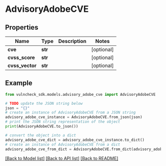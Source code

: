 # AdvisoryAdobeCVE


## Properties

Name | Type | Description | Notes
------------ | ------------- | ------------- | -------------
**cve** | **str** |  | [optional] 
**cvss_score** | **str** |  | [optional] 
**cvss_vector** | **str** |  | [optional] 

## Example

```python
from vulncheck_sdk.models.advisory_adobe_cve import AdvisoryAdobeCVE

# TODO update the JSON string below
json = "{}"
# create an instance of AdvisoryAdobeCVE from a JSON string
advisory_adobe_cve_instance = AdvisoryAdobeCVE.from_json(json)
# print the JSON string representation of the object
print(AdvisoryAdobeCVE.to_json())

# convert the object into a dict
advisory_adobe_cve_dict = advisory_adobe_cve_instance.to_dict()
# create an instance of AdvisoryAdobeCVE from a dict
advisory_adobe_cve_from_dict = AdvisoryAdobeCVE.from_dict(advisory_adobe_cve_dict)
```
[[Back to Model list]](../README.md#documentation-for-models) [[Back to API list]](../README.md#documentation-for-api-endpoints) [[Back to README]](../README.md)


